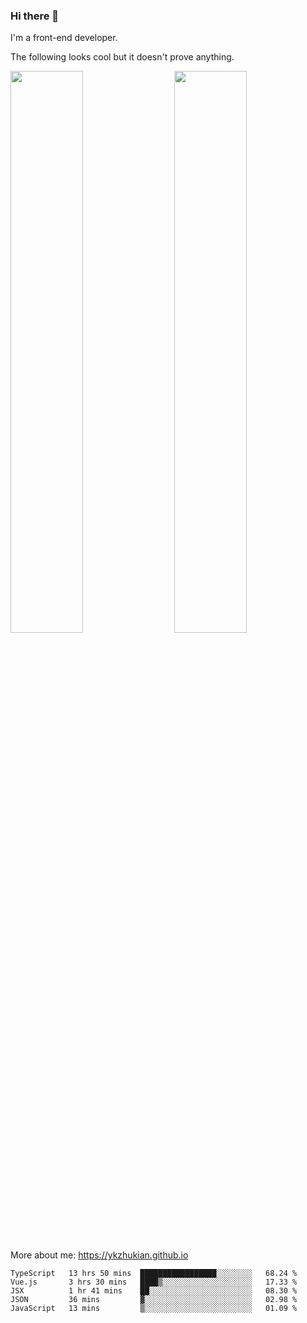 ### Hi there 👋

I'm a front-end developer.

The following looks cool but it doesn't prove anything.

[<img align="right" width="48%" src="https://github-readme-stats.vercel.app/api?username=ykzhukian&show_icons=true&theme=dracula">](https://github.com/anuraghazra/github-readme-stats)

[<img width="48%" src="https://github-readme-stats.vercel.app/api/top-langs/?username=ykzhukian&layout=compact&theme=dracula">](https://github.com/anuraghazra/github-readme-stats)

More about me: 
https://ykzhukian.github.io

<!--START_SECTION:waka-->
```text
TypeScript   13 hrs 50 mins  █████████████████░░░░░░░░   68.24 % 
Vue.js       3 hrs 30 mins   ████▒░░░░░░░░░░░░░░░░░░░░   17.33 % 
JSX          1 hr 41 mins    ██░░░░░░░░░░░░░░░░░░░░░░░   08.30 % 
JSON         36 mins         ▓░░░░░░░░░░░░░░░░░░░░░░░░   02.98 % 
JavaScript   13 mins         ▒░░░░░░░░░░░░░░░░░░░░░░░░   01.09 % 
```
<!--END_SECTION:waka-->
